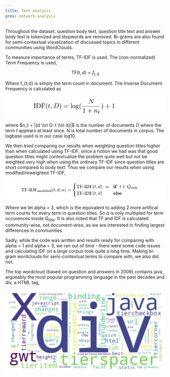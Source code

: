 ```yaml
---
title: Text analysis
prev: network-analysis
---
```



Throughout the dataset, question body text, question title text and answer body text is tokenized and stopwords are removed. Bi-grams are also found for semi-contextual visualization of discussed topics in different communities using WordClouds.


To measure importance of terms, TF-IDF is used. The (non-normalized) Term Frequency is used,

$$ \text{TF}(t,d) = f_{t,d} $$

Where f_{t,d} is simply the term count in document. The Inverse Document Frequency is calculated as 

<img src="/images/idf.png" width="600" />

where $n_t = |{d \\in D: t \\in d}|$ is the number of documents $D$ where the term $t$ appears at least once. N is total number of documents in corpus. The logbase used is in our case log10.

We then tried comparing our results when weighting question titles higher than when calculated using TF-IDF, since a notion we had was that good question titles might contextualize the problem quite well but not be weighted very high when using the ordinary TF-IDF since question titles are short compared to body text. Thus we compare our results when using modified/reweighted TF-IDF,


<img src="/images/modtfidf.png" width="600" />


Where we let alpha = 3, which is the equivalent to adding 2 more artifical term counts for every term in question titles. So $\alpha$ is only mulitipled for term occurences inside $Q_{title}$. It is also noted that TF and IDF is calculated community-wise, not document-wise, as we are interested in finding largest differences in communities.


Sadly, while the code was written and results ready for comparing with alpha = 1 and alpha = 3, we ran out of time - there were some code issues and calculating IDF on a large corpus took quite a long time. Making bi-gram wordclouds for semi-contextual terms to compare with, we also did not.


The top wordcloud (based on question and answers in 2009) contains java, argueably the most popular programming language in the past decades and div, a HTML tag,

<img src="/images/wd1.png" width="600" />

